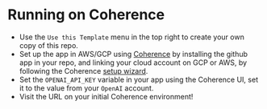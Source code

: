 # Running on Coherence

- Use the `Use this Template` menu in the top right to create your own copy of this repo.
- Set up the app in AWS/GCP using [Coherence](https://www.withcoherence.com) by installing the github app in your repo, and linking your cloud account on GCP or AWS, by following the Coherence [setup wizard](https://app.withcoherence.com).
- Set the `OPENAI_API_KEY` variable in your app using the Coherence UI, set it to the value from your `OpenAI` account.
- Visit the URL on your initial Coherence environment!
